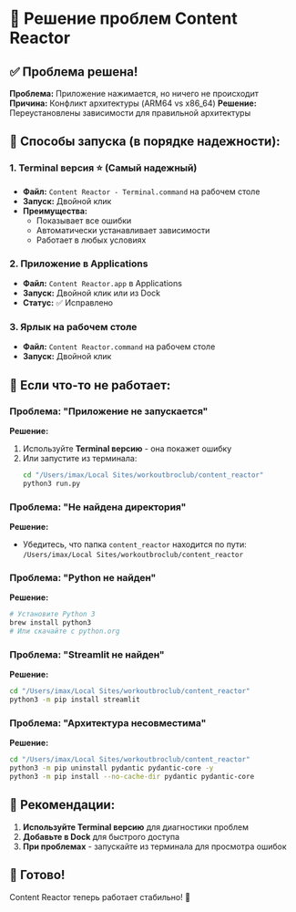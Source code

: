 # 🔧 Решение проблем Content Reactor

## ✅ Проблема решена!

**Проблема:** Приложение нажимается, но ничего не происходит
**Причина:** Конфликт архитектуры (ARM64 vs x86_64)
**Решение:** Переустановлены зависимости для правильной архитектуры

## 🚀 Способы запуска (в порядке надежности):

### 1. Terminal версия ⭐ (Самый надежный)
- **Файл:** `Content Reactor - Terminal.command` на рабочем столе
- **Запуск:** Двойной клик
- **Преимущества:** 
  - Показывает все ошибки
  - Автоматически устанавливает зависимости
  - Работает в любых условиях

### 2. Приложение в Applications
- **Файл:** `Content Reactor.app` в Applications
- **Запуск:** Двойной клик или из Dock
- **Статус:** ✅ Исправлено

### 3. Ярлык на рабочем столе
- **Файл:** `Content Reactor.command` на рабочем столе
- **Запуск:** Двойной клик

## 🔧 Если что-то не работает:

### Проблема: "Приложение не запускается"
**Решение:**
1. Используйте **Terminal версию** - она покажет ошибку
2. Или запустите из терминала:
   ```bash
   cd "/Users/imax/Local Sites/workoutbroclub/content_reactor"
   python3 run.py
   ```

### Проблема: "Не найдена директория"
**Решение:**
- Убедитесь, что папка `content_reactor` находится по пути:
  `/Users/imax/Local Sites/workoutbroclub/content_reactor`

### Проблема: "Python не найден"
**Решение:**
```bash
# Установите Python 3
brew install python3
# Или скачайте с python.org
```

### Проблема: "Streamlit не найден"
**Решение:**
```bash
cd "/Users/imax/Local Sites/workoutbroclub/content_reactor"
python3 -m pip install streamlit
```

### Проблема: "Архитектура несовместима"
**Решение:**
```bash
cd "/Users/imax/Local Sites/workoutbroclub/content_reactor"
python3 -m pip uninstall pydantic pydantic-core -y
python3 -m pip install --no-cache-dir pydantic pydantic-core
```

## 🎯 Рекомендации:

1. **Используйте Terminal версию** для диагностики проблем
2. **Добавьте в Dock** для быстрого доступа
3. **При проблемах** - запускайте из терминала для просмотра ошибок

## 🎉 Готово!

Content Reactor теперь работает стабильно! 🚀


















